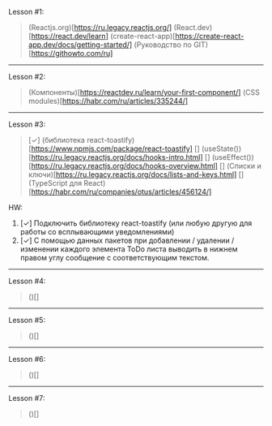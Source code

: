 Lesson #1:
> (Reactjs.org)[https://ru.legacy.reactjs.org/]
> (React.dev)[https://react.dev/learn]
> (create-react-app)[https://create-react-app.dev/docs/getting-started/]
> (Руководство по GIT)[https://githowto.com/ru]
---
Lesson #2:
> (Компоненты)[https://reactdev.ru/learn/your-first-component/]
> (CSS modules)[https://habr.com/ru/articles/335244/]
---
Lesson #3:
> [✓] (библиотека react-toastify)[https://www.npmjs.com/package/react-toastify]
> [] (useState())[https://ru.legacy.reactjs.org/docs/hooks-intro.html]
> [] (useEffect())[https://ru.legacy.reactjs.org/docs/hooks-overview.html]
> [] (Списки и ключи)[https://ru.legacy.reactjs.org/docs/lists-and-keys.html]
> [] (TypeScript для React)[https://habr.com/ru/companies/otus/articles/456124/]

HW:
1) [✓] Подключить библиотеку react-toastify (или любую другую для работы со всплывающими уведомлениями)
2) [✓] С помощью данных пакетов при добавлении / удалении / изменении каждого элемента ToDo листа выводить в нижнем правом углу сообщение с соответствующим текстом.
---
Lesson #4:
> ()[]
---
Lesson #5:
> ()[]
---
Lesson #6:
> ()[]
---
Lesson #7:
> ()[]